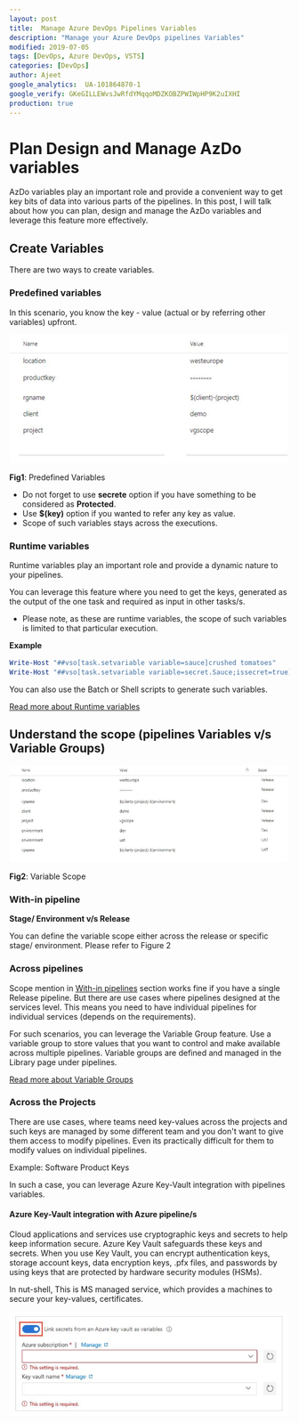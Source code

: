 ```yaml
---
layout: post
title:  Manage Azure DevOps Pipelines Variables
description: "Manage your Azure DevOps pipelines Variables"
modified: 2019-07-05
tags: [DevOps, Azure DevOps, VSTS]
categories: [DevOps]
author: Ajeet
google_analytics:  UA-101864870-1
google_verify: GKeGILLEWvsJwRfdYMqqoMDZKOBZPWIWpHP9K2uIXHI
production: true
---
```


# Plan Design and Manage AzDo variables 

AzDo variables play an important role and provide a convenient way to get key bits of data into various parts of the pipelines.
In this post, I will talk about how you can plan, design and manage the AzDo variables and leverage this feature more effectively. 

<!--more-->

## Create Variables

There are two ways to create variables.

### **Predefined variables**

In this scenario, you know the key - value  (actual or by referring other variables) upfront. 

<img src="../images/posts/azdo/vg1.JPG" width="500">

**Fig1**: Predefined Variables

* Do not forget to use **secrete** option if you have something to be considered as **Protected**.
* Use **$(key)** option if you wanted to refer any key as value.
* Scope of such variables stays across the executions.

### **Runtime variables**

Runtime variables play an important role and provide a dynamic nature to your pipelines.

You can leverage this feature where you need to get the keys, generated as the output of the one task and required as input in other tasks/s.

* Please note, as these are runtime variables, the scope of such variables is limited to that particular execution.

**Example**

```PowerShell
Write-Host "##vso[task.setvariable variable=sauce]crushed tomatoes"
Write-Host "##vso[task.setvariable variable=secret.Sauce;issecret=true]crushed tomatoes with garlic"
```
You can also use the Batch or Shell scripts to generate such variables.

[Read more about Runtime variables](https://docs.microsoft.com/en-us/azure/devops/pipelines/release/variables?view=azure-devops&tabs=powershell)

## Understand the scope (pipelines Variables v/s Variable Groups)

<img src="../images/posts/azdo/rgscope.JPG" width="500">

**Fig2**: Variable Scope

### **With-in pipeline**

**Stage/ Environment v/s Release**

You can define the variable scope either across the release or specific stage/ environment. Please refer to Figure 2


### **Across pipelines**

Scope mention in [With-in pipelines](with-in-pipelines) section works fine if you have a single Release pipeline. But there are use cases where pipelines designed at the services level. This means you need to have individual pipelines for individual services (depends on the requirements).

For such scenarios, you can leverage the Variable Group feature.
Use a variable group to store values that you want to control and make available across multiple pipelines. Variable groups are defined and managed in the Library page under pipelines.

[Read more about Variable Groups](https://docs.microsoft.com/en-us/azure/devops/pipelines/library/variable-groups?view=azure-devops&tabs=yaml)


### **Across the Projects**

There are use cases, where teams need key-values across the projects and such keys are managed by some different team and you don't want to give them access to modify pipelines. Even its practically difficult for them to modify values on individual pipelines.

Example: Software Product Keys

In such a case, you can leverage Azure Key-Vault integration with pipelines variables.

#### Azure Key-Vault integration with Azure pipeline/s

Cloud applications and services use cryptographic keys and secrets to help keep information secure. Azure Key Vault safeguards these keys and secrets. When you use Key Vault, you can encrypt authentication keys, storage account keys, data encryption keys, .pfx files, and passwords by using keys that are protected by hardware security modules (HSMs).

In nut-shell, This is MS managed service, which provides a machines to secure your key-values, certificates.

<img src="../images/posts/azdo/linkkv.JPG" width="500">


